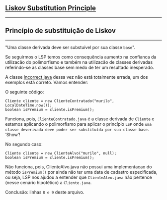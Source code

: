 ## [Liskov Substitution Principle](https://pt.wikipedia.org/wiki/Princ%C3%ADpio_da_substitui%C3%A7%C3%A3o_de_Liskov)
________________________________________
## Princípio de substituição de Liskov
________________________________________

"Uma classe derivada deve ser substuível por sua classe `base`".

 Se seguirmos o LSP temos como consequência aumento na confianca da utilizacão do polimorfismo e também
 na utilizacão de classes derivadas referindo-se as classes base sem medo de ter um resultado inesperado.
 
A classe [Incorrect.java](https://github.com/muriloalvesdev/solid-learning/blob/main/src/main/java/L/Incorrect.java) dessa vez não está totalmente errada, um dos exemplos está correto. 
Vamos entender:

O seguinte código:
```
Cliente cliente = new ClienteContratado("murilo", LocalDateTime.now());
boolean isPremium = cliente.isPremium(); 
```

Funciona, pois, `ClienteContratado.java` é a classe derivada de `Cliente` e estamos aplicando o polimorfismo
para aplicar o princípio `LSP` onde `uma classe deverivada deve poder ser substituída por sua classe base`. ‘Show’!

No segundo caso:
```
Cliente cliente = new ClienteAlvo("murilo", null);
boolean isPremium = cliente.isPremium(); 
```

Não funciona, pois, ClienteAlvo.java não possui uma implementacao do método `isPremium()` por ainda não ter uma data
de cadastro especificada, ou seja, LSP nos ajudou a entender que `ClienteAlvo.java` não pertence (nesse cenário hipotético) a `Cliente.java`. 

Conclusão: linhas `8 e 9` deste arquivo.